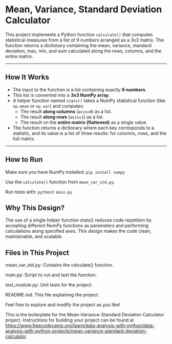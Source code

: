 # Mean, Variance, Standard Deviation Calculator

This project implements a Python function `calculate()` that computes statistical measures from a list of 9 numbers arranged as a 3x3 matrix. The function returns a dictionary containing the mean, variance, standard deviation, max, min, and sum calculated along the rows, columns, and the entire matrix.

---

## How It Works

- The input to the function is a list containing exactly **9 numbers**.
- This list is converted into a **3x3 NumPy array**.
- A helper function named `stats()` takes a NumPy statistical function (like `np.mean` or `np.var`) and computes:
  - The result **along columns** (`axis=0`) as a list.
  - The result **along rows** (`axis=1`) as a list.
  - The result on the **entire matrix (flattened)** as a single value.
- The function returns a dictionary where each key corresponds to a statistic, and its value is a list of three results: for columns, rows, and the full matrix.

---

## How to Run
Make sure you have NumPy installed:
`pip install numpy`

Use the `calculate()` function from `mean_var_std.py`.

Run tests with:
`python3 main.py`

## Why This Design?
The use of a single helper function stats() reduces code repetition by accepting different NumPy functions as parameters and performing calculations along specified axes. This design makes the code clean, maintainable, and scalable.

## Files in This Project

mean_var_std.py: Contains the calculate() function.

main.py: Script to run and test the function.

test_module.py: Unit tests for the project.

README.md: This file explaining the project.


Feel free to explore and modify the project as you like!


This is the boilerplate for the Mean-Variance-Standard Deviation Calculator project. Instructions for building your project can be found at https://www.freecodecamp.org/learn/data-analysis-with-python/data-analysis-with-python-projects/mean-variance-standard-deviation-calculator
